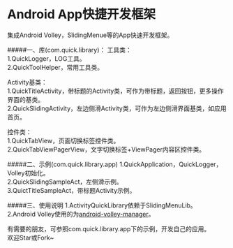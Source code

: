 Android App快捷开发框架
=====================

集成Android Volley，SlidingMenue等的App快速开发框架。  

#####一、库(com.quick.library)：
工具类：  
1.QuickLogger，LOG工具。  
2.QuickToolHelper，常用工具类。  

Activity基类：  
1.QuickTitleActivity，带标题的Activity类，可作为带标题，返回按钮，更多操作界面的基类。  
2.QuickSlidingActivity，左边侧滑Activity类，可作为左边侧滑界面基类，如应用首页。  

控件类：  
1.QuickTabView，页面切换标签控件类。  
2.QuickTabViewPagerView，文字切换标签+ViewPager内容区控件类。  

#####二、示例(com.quick.library.app)
1.QuickApplication，QuickLogger，Volley初始化。  
2.QuickSlidingSampleAct，左侧滑示例。  
3.QuictTitleSampleAct，带标题Activity示例。  


#####三、使用说明
1.ActivityQuickLibrary依赖于SlidingMenuLib。  
2.Android Volley使用的为[android-volley-manager](https://github.com/winfirm/android-volley-manager)。  

有需要的朋友，可参照com.quick.library.app下的示例，开发自己的应用。  
欢迎Star或Fork~  
